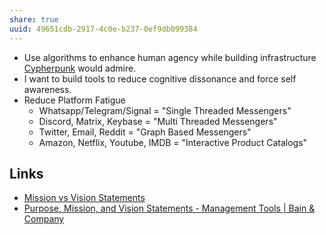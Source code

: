 ```yaml
---
share: true
uuid: 49651cdb-2917-4c0e-b237-0ef9db099384
---
```

* Use algorithms to enhance human agency while building infrastructure [Cypherpunk](/c09df7ee-3de0-4bd2-a51e-b4a2e4919abc) would admire.
* I want to build tools to reduce cognitive dissonance and force self awareness.
* Reduce Platform Fatigue
	* Whatsapp/Telegram/Signal = "Single Threaded Messengers"
	* Discord, Matrix, Keybase = "Multi Threaded Messengers"
	* Twitter, Email, Reddit = "Graph Based Messengers"
	* Amazon, Netflix, Youtube, IMDB = "Interactive Product Catalogs"

## Links

* [Mission vs Vision Statements](/7c585bdb-a859-45c2-809f-8b19eb719521)
* [Purpose, Mission, and Vision Statements - Management Tools | Bain & Company](https://www.bain.com/insights/management-tools-mission-and-vision-statements/#:~:text=A%20Mission%20Statement%20defines%20the,company's%20purposes%2C%20goals%20and%20values.)
